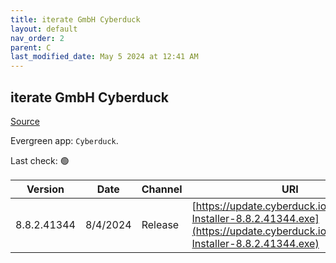 ```yaml
---
title: iterate GmbH Cyberduck
layout: default
nav_order: 2
parent: C
last_modified_date: May 5 2024 at 12:41 AM
---
```


## iterate GmbH Cyberduck

[Source](https://cyberduck.io/)

Evergreen app: `Cyberduck`. 

Last check: 🟢

| Version     | Date     | Channel | URI                                                                                                                                |
| ----------- | -------- | ------- | ---------------------------------------------------------------------------------------------------------------------------------- |
| 8.8.2.41344 | 8/4/2024 | Release | [https://update.cyberduck.io/Cyberduck-Installer-8.8.2.41344.exe](https://update.cyberduck.io/Cyberduck-Installer-8.8.2.41344.exe) |

